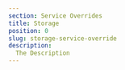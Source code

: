 ```yaml
---
section: Service Overrides
title: Storage
position: 0
slug: storage-service-override
description: 
  The Description
---
```

